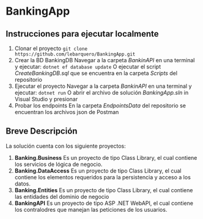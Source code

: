 # BankingApp
## Instrucciones para ejecutar localmente
1. Clonar el proyecto
`git clone https://github.com/lebarquero/BankingApp.git`
2. Crear la BD BankingDB
Navegar a la carpeta _BankinAPI_ en una terminal y ejecutar:
`dotnet ef database update`
O ejecutar el script _CreateBankingDB.sql_ que se encuentra en la carpeta _Scripts_ del repositorio
3. Ejecutar el proyecto
Navegar a la carpeta _BankinAPI_ en una terminal y ejecutar:
`dotnet run`
O abrir el archivo de solución _BankingApp.sln_ in Visual Studio y presionar <F5>
4. Probar los endpoints
En la carpeta _EndpointsData_ del repositorio se encuentran los archivos json de Postman
## Breve Descripción
La solución cuenta con los siguiente proyectos:
1. **Banking.Business**
   Es un proyecto de tipo Class Library, el cual contiene los servicios de lógica de negocio.
2. **Banking.DataAccess**
   Es un proyecto de tipo Class Library, el cual contiene los elementos requeridos para la persistencia y acceso a los datos.
3. **Banking.Entities**
   Es un proyecto de tipo Class Library, el cual contiene las entidades del dominio de negocio
4. **BankingAPI**
   Es un proyecto de tipo ASP .NET WebAPI, el cual contiene los contralodres que manejan las peticiones de los usuarios.
